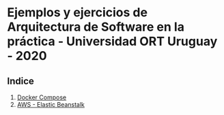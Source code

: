 # Ejemplos y ejercicios de Arquitectura de Software en la práctica - Universidad ORT Uruguay - 2020

## Indice

1. [Docker Compose](docker_compose)
2. [AWS - Elastic Beanstalk](aws-elastic-beanstalk)
